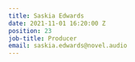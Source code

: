 ```yaml
---
title: Saskia Edwards
date: 2021-11-01 16:20:00 Z
position: 23
job-title: Producer
email: saskia.edwards@novel.audio
---
```


